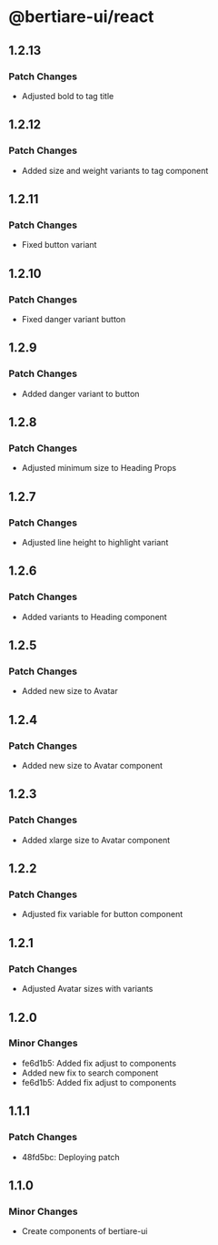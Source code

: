 # @bertiare-ui/react

## 1.2.13

### Patch Changes

- Adjusted bold to tag title

## 1.2.12

### Patch Changes

- Added size and weight variants to tag component

## 1.2.11

### Patch Changes

- Fixed button variant

## 1.2.10

### Patch Changes

- Fixed danger variant button

## 1.2.9

### Patch Changes

- Added danger variant to button

## 1.2.8

### Patch Changes

- Adjusted minimum size to Heading Props

## 1.2.7

### Patch Changes

- Adjusted line height to highlight variant

## 1.2.6

### Patch Changes

- Added variants to Heading component

## 1.2.5

### Patch Changes

- Added new size to Avatar

## 1.2.4

### Patch Changes

- Added new size to Avatar component

## 1.2.3

### Patch Changes

- Added xlarge size to Avatar component

## 1.2.2

### Patch Changes

- Adjusted fix variable for button component

## 1.2.1

### Patch Changes

- Adjusted Avatar sizes with variants

## 1.2.0

### Minor Changes

- fe6d1b5: Added fix adjust to components
- Added new fix to search component
- fe6d1b5: Added fix adjust to components

## 1.1.1

### Patch Changes

- 48fd5bc: Deploying patch

## 1.1.0

### Minor Changes

- Create components of bertiare-ui
